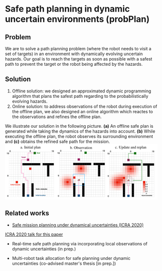 # Safe path planning in dynamic uncertain environments (probPlan)

## Problem
We are to solve a path planning problem (where the robot needs to visit a set of targets) in an environment with dynamically evolving uncertain hazards. 
Our goal is to reach the targets as soon as possible with a safest path to prevent the target or the robot being affected by the hazards.  

## Solution
1. Offline solution: we designed an approximated dynamic programming algorithm that plans the safest path regarding to the probabilistically evolving hazards. 
2. Online solution: to address observations of the robot during execution of the offline plan, we also designed an online algorithm which reactes to the observations and refines the offline plan. 

We illustrate our solution in the following picture. 
**(a)** An offline safe plan is generated while taking the dynamics of the hazards into account. 
**(b)** While executing the offline plan, the robot observes its surrounding environment and **(c)** obtains the refined safe path for the mission. 
![probPlan](/probPlan.png)

## Related works
- [Safe mission planning under dynamical uncertainties (ICRA 2020)](https://arxiv.org/abs/2003.02913/) 

[ICRA 2020 talk for this paper](https://www.dropbox.com/s/4f1jqbmpypaj72z/icra202020.mp4?dl=0/)

- Real-time safe path planning via incorporating local observations of dynamic uncertainties (in prep.)

- Multi-robot task allocation for safe planning under dynamic uncertainties (co-advised master's thesis [in prep.])
